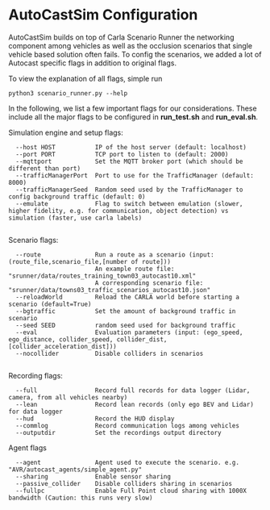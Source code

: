 # AutoCastSim Configuration

AutoCastSim builds on top of Carla Scenario Runner the networking component among vehicles 
as well as the occlusion scenarios that single vehicle based solution often fails. 
To config the scenarios, we added a lot of Autocast specific flags in addition to original flags.

To view the explanation of all flags, simple run
```shell
python3 scenario_runner.py --help
```

In the following, we list a few important flags for our considerations. 
These include all the major flags to be configured in **run_test.sh** and **run_eval.sh**.

Simulation engine and setup flags:
```
  --host HOST           IP of the host server (default: localhost)
  --port PORT           TCP port to listen to (default: 2000)
  --mqttport            Set the MQTT broker port (which should be different than port)
  --trafficManagerPort  Port to use for the TrafficManager (default: 8000)
  --trafficManagerSeed  Random seed used by the TrafficManager to config background traffic (default: 0)
  --emulate             Flag to switch between emulation (slower, higher fidelity, e.g. for communication, object detection) vs simulation (faster, use carla labels)
  
```

Scenario flags:
```
  --route               Run a route as a scenario (input: (route_file,scenario_file,[number of route]))
                        An example route file: "srunner/data/routes_training_town03_autocast10.xml"
                        A corresponding scenario file: "srunner/data/towns03_traffic_scenarios_autocast10.json"
  --reloadWorld         Reload the CARLA world before starting a scenario (default=True)
  --bgtraffic           Set the amount of background traffic in scenario
  --seed SEED           random seed used for background traffic
  --eval                Evaluation parameters (input: (ego_speed, ego_distance, collider_speed, collider_dist,[collider_acceleration_dist]))
  --nocollider          Disable colliders in scenarios
  
```
Recording flags:
```
  --full                Record full records for data logger (Lidar, camera, from all vehicles nearby)
  --lean                Record lean records (only ego BEV and Lidar) for data logger
  --hud                 Record the HUD display
  --commlog             Record communication logs among vehicles
  --outputdir           Set the recordings output directory
```

Agent flags
```
  --agent               Agent used to execute the scenario. e.g. "AVR/autocast_agents/simple_agent.py"
  --sharing             Enable sensor sharing 
  --passive_collider    Disable colliders sharing in scenarios
  --fullpc              Enable Full Point cloud sharing with 1000X bandwidth (Caution: this runs very slow)
```
